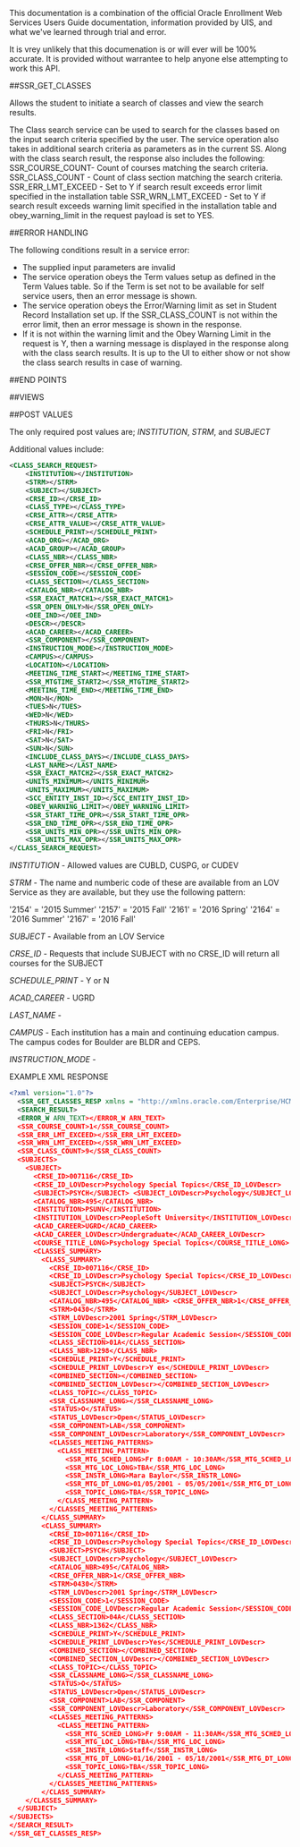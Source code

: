 
This documentation is a combination of the official Oracle Enrollment Web Services Users Guide documentation, information provided by UIS, and what we've learned through trial and error.  

It is vrey unlikely that this documenation is or will ever will be 100% accurate.  It is provided without warrantee to help anyone else attempting to work this API.  

##SSR_GET_CLASSES

Allows the student to initiate a search of classes and view the search results.

The Class search service can be used to search for the classes based on the input search criteria specified by the user. The service operation also takes in additional search criteria as parameters as in the current SS. Along with the class search result, the response also includes the following: SSR_COURSE_COUNT- Count of courses matching the search criteria. SSR_CLASS_COUNT - Count of class section matching the search criteria. SSR_ERR_LMT_EXCEED - Set to Y if search result exceeds error limit specified in the installation table
SSR_WRN_LMT_EXCEED - Set to Y if search result exceeds warning limit specified in the installation table and obey_warning_limit in the request payload is set to YES.

##ERROR HANDLING

The following conditions result in a service error:
* The supplied input parameters are invalid
* The service operation obeys the Term values setup as defined in the
Term Values table. So if the Term is set not to be available for self
service users, then an error message is shown.
* The service operation obeys the Error/Warning limit as set in Student
Record Installation set up. If the SSR_CLASS_COUNT is not within
the error limit, then an error message is shown in the response.
* If it is not within the warning limit and the Obey Warning Limit in the
request is Y, then a warning message is displayed in the response along with the class search results. It is up to the UI to either show or not show the class search results in case of warning.

##END POINTS

##VIEWS

##POST VALUES

The only required post values are; *INSTITUTION*, *STRM*, and *SUBJECT*

Additional values include:

```xml
<CLASS_SEARCH_REQUEST>
	<INSTITUTION></INSTITUTION> 
	<STRM></STRM>
	<SUBJECT></SUBJECT>
	<CRSE_ID></CRSE_ID> 
	<CLASS_TYPE></CLASS_TYPE> 
	<CRSE_ATTR></CRSE_ATTR> 
	<CRSE_ATTR_VALUE></CRSE_ATTR_VALUE>
	<SCHEDULE_PRINT></SCHEDULE_PRINT> 
	<ACAD_ORG></ACAD_ORG> 
	<ACAD_GROUP></ACAD_GROUP>
	<CLASS_NBR></CLASS_NBR>
	<CRSE_OFFER_NBR></CRSE_OFFER_NBR>
	<SESSION_CODE></SESSION_CODE>
	<CLASS_SECTION></CLASS_SECTION>
	<CATALOG_NBR></CATALOG_NBR>
	<SSR_EXACT_MATCH1></SSR_EXACT_MATCH1>
	<SSR_OPEN_ONLY>N</SSR_OPEN_ONLY>
	<OEE_IND></OEE_IND>
	<DESCR></DESCR>
	<ACAD_CAREER></ACAD_CAREER>
	<SSR_COMPONENT></SSR_COMPONENT>
	<INSTRUCTION_MODE></INSTRUCTION_MODE>
	<CAMPUS></CAMPUS>
	<LOCATION></LOCATION>
	<MEETING_TIME_START></MEETING_TIME_START>
	<SSR_MTGTIME_START2></SSR_MTGTIME_START2>
	<MEETING_TIME_END></MEETING_TIME_END>
	<MON>N</MON>
	<TUES>N</TUES>
	<WED>N</WED>
	<THURS>N</THURS>
	<FRI>N</FRI>
	<SAT>N</SAT>
	<SUN>N</SUN>
	<INCLUDE_CLASS_DAYS></INCLUDE_CLASS_DAYS>
	<LAST_NAME></LAST_NAME>
	<SSR_EXACT_MATCH2></SSR_EXACT_MATCH2>
	<UNITS_MINIMUM></UNITS_MINIMUM>
	<UNITS_MAXIMUM></UNITS_MAXIMUM>
	<SCC_ENTITY_INST_ID></SCC_ENTITY_INST_ID>
	<OBEY_WARNING_LIMIT></OBEY_WARNING_LIMIT>
	<SSR_START_TIME_OPR></SSR_START_TIME_OPR>
	<SSR_END_TIME_OPR></SSR_END_TIME_OPR>
	<SSR_UNITS_MIN_OPR></SSR_UNITS_MIN_OPR>
	<SSR_UNITS_MAX_OPR></SSR_UNITS_MAX_OPR>
</CLASS_SEARCH_REQUEST>
```

*INSTITUTION* - Allowed values are CUBLD, CUSPG, or CUDEV

*STRM* - The name and numberic code of these are available from an LOV Service as they are available, but they use the following pattern:

'2154' = '2015 Summer'
'2157' = '2015 Fall'
'2161' = '2016 Spring'
'2164' = '2016 Summer'
'2167' = '2016 Fall'

*SUBJECT* - Available from an LOV Service

*CRSE_ID* - Requests that include SUBJECT with no CRSE_ID will return all courses for the SUBJECT

*SCHEDULE_PRINT* - Y or N

*ACAD_CAREER* - UGRD

*LAST_NAME* - 

*CAMPUS* - Each institution has a main and continuing education campus.  The campus codes for Boulder are BLDR and CEPS.

*INSTRUCTION_MODE* - 

EXAMPLE XML RESPONSE

```xml
<?xml version="1.0"?>
  <SSR_GET_CLASSES_RESP xmlns = "http://xmlns.oracle.com/Enterprise/HCM/services">
  <SEARCH_RESULT>
  <ERROR_W ARN_TEXT></ERROR_W ARN_TEXT> 
  <SSR_COURSE_COUNT>1</SSR_COURSE_COUNT> 
  <SSR_ERR_LMT_EXCEED></SSR_ERR_LMT_EXCEED> 
  <SSR_WRN_LMT_EXCEED></SSR_WRN_LMT_EXCEED>
  <SSR_CLASS_COUNT>9</SSR_CLASS_COUNT> 
  <SUBJECTS>
    <SUBJECT>
      <CRSE_ID>007116</CRSE_ID>
      <CRSE_ID_LOVDescr>Psychology Special Topics</CRSE_ID_LOVDescr>
      <SUBJECT>PSYCH</SUBJECT> <SUBJECT_LOVDescr>Psychology</SUBJECT_LOVDescr>
      <CATALOG_NBR>495</CATALOG_NBR>
      <INSTITUTION>PSUNV</INSTITUTION>
      <INSTITUTION_LOVDescr>PeopleSoft University</INSTITUTION_LOVDescr>
      <ACAD_CAREER>UGRD</ACAD_CAREER>
      <ACAD_CAREER_LOVDescr>Undergraduate</ACAD_CAREER_LOVDescr>
      <COURSE_TITLE_LONG>Psychology Special Topics</COURSE_TITLE_LONG>
      <CLASSES_SUMMARY>
        <CLASS_SUMMARY>
          <CRSE_ID>007116</CRSE_ID>
          <CRSE_ID_LOVDescr>Psychology Special Topics</CRSE_ID_LOVDescr>
          <SUBJECT>PSYCH</SUBJECT>
          <SUBJECT_LOVDescr>Psychology</SUBJECT_LOVDescr>
          <CATALOG_NBR>495</CATALOG_NBR> <CRSE_OFFER_NBR>1</CRSE_OFFER_NBR>
          <STRM>0430</STRM>
          <STRM_LOVDescr>2001 Spring</STRM_LOVDescr>
          <SESSION_CODE>1</SESSION_CODE>
          <SESSION_CODE_LOVDescr>Regular Academic Session</SESSION_CODE_LOVDescr>
          <CLASS_SECTION>01A</CLASS_SECTION>
          <CLASS_NBR>1298</CLASS_NBR>
          <SCHEDULE_PRINT>Y</SCHEDULE_PRINT>
          <SCHEDULE_PRINT_LOVDescr>Y es</SCHEDULE_PRINT_LOVDescr>
          <COMBINED_SECTION></COMBINED_SECTION>
          <COMBINED_SECTION_LOVDescr></COMBINED_SECTION_LOVDescr>
          <CLASS_TOPIC></CLASS_TOPIC>
          <SSR_CLASSNAME_LONG></SSR_CLASSNAME_LONG>
          <STATUS>O</STATUS>
          <STATUS_LOVDescr>Open</STATUS_LOVDescr>
          <SSR_COMPONENT>LAB</SSR_COMPONENT>
          <SSR_COMPONENT_LOVDescr>Laboratory</SSR_COMPONENT_LOVDescr>
          <CLASSES_MEETING_PATTERNS>
            <CLASS_MEETING_PATTERN>
              <SSR_MTG_SCHED_LONG>Fr 8:00AM - 10:30AM</SSR_MTG_SCHED_LONG>
              <SSR_MTG_LOC_LONG>TBA</SSR_MTG_LOC_LONG>
              <SSR_INSTR_LONG>Mara Baylor</SSR_INSTR_LONG>
              <SSR_MTG_DT_LONG>01/05/2001 - 05/05/2001</SSR_MTG_DT_LONG>
              <SSR_TOPIC_LONG>TBA</SSR_TOPIC_LONG>
            </CLASS_MEETING_PATTERN>
          </CLASSES_MEETING_PATTERNS>
        </CLASS_SUMMARY> 
        <CLASS_SUMMARY>
          <CRSE_ID>007116</CRSE_ID>
          <CRSE_ID_LOVDescr>Psychology Special Topics</CRSE_ID_LOVDescr>
          <SUBJECT>PSYCH</SUBJECT>
          <SUBJECT_LOVDescr>Psychology</SUBJECT_LOVDescr>
          <CATALOG_NBR>495</CATALOG_NBR>
          <CRSE_OFFER_NBR>1</CRSE_OFFER_NBR>
          <STRM>0430</STRM>
          <STRM_LOVDescr>2001 Spring</STRM_LOVDescr>
          <SESSION_CODE>1</SESSION_CODE>
          <SESSION_CODE_LOVDescr>Regular Academic Session</SESSION_CODE_LOVDescr>
          <CLASS_SECTION>04A</CLASS_SECTION>
          <CLASS_NBR>1362</CLASS_NBR>
          <SCHEDULE_PRINT>Y</SCHEDULE_PRINT>
          <SCHEDULE_PRINT_LOVDescr>Yes</SCHEDULE_PRINT_LOVDescr>
          <COMBINED_SECTION></COMBINED_SECTION>
          <COMBINED_SECTION_LOVDescr></COMBINED_SECTION_LOVDescr>
          <CLASS_TOPIC></CLASS_TOPIC>
          <SSR_CLASSNAME_LONG></SSR_CLASSNAME_LONG>
          <STATUS>O</STATUS>
          <STATUS_LOVDescr>Open</STATUS_LOVDescr>
          <SSR_COMPONENT>LAB</SSR_COMPONENT>
          <SSR_COMPONENT_LOVDescr>Laboratory</SSR_COMPONENT_LOVDescr> 
          <CLASSES_MEETING_PATTERNS>
            <CLASS_MEETING_PATTERN>
              <SSR_MTG_SCHED_LONG>Fr 9:00AM - 11:30AM</SSR_MTG_SCHED_LONG>
              <SSR_MTG_LOC_LONG>TBA</SSR_MTG_LOC_LONG>
              <SSR_INSTR_LONG>Staff</SSR_INSTR_LONG>
              <SSR_MTG_DT_LONG>01/16/2001 - 05/18/2001</SSR_MTG_DT_LONG>
              <SSR_TOPIC_LONG>TBA</SSR_TOPIC_LONG>
            </CLASS_MEETING_PATTERN> 
          </CLASSES_MEETING_PATTERNS>
        </CLASS_SUMMARY>
    </CLASSES_SUMMARY>
  </SUBJECT> 
</SUBJECTS>
</SEARCH_RESULT> 
</SSR_GET_CLASSES_RESP>
```
